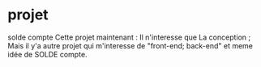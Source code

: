 # projet
solde compte
Cette projet maintenant :
Il n'interesse que La conception ;
Mais il y'a autre projet qui m'interesse de "front-end; back-end" 
et meme idée de SOLDE compte.




